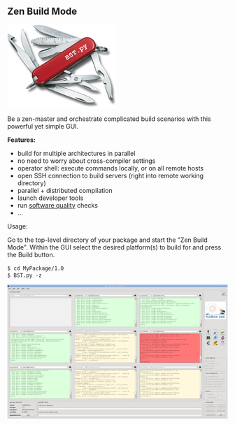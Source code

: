 ##  Zen Build Mode

![](BST-small.png)    

Be a zen-master and orchestrate complicated build scenarios with this powerful yet simple GUI.

**Features:**

* build for multiple architectures in parallel
* no need to worry about cross-compiler settings
* operator shell: execute commands locally, or on all remote hosts
* open SSH connection to build servers (right into remote working directory)
* parallel + distributed compilation
* launch developer tools
* run [software quality](../../Concepts/QualityGuidelines.md) checks
* ...

Usage:

Go to the top-level directory of your package and start the "Zen Build Mode". Within the GUI select the desired 
platform(s) to build for and press the Build button.

    $ cd MyPackage/1.0
    $ BST.py -z


![](ZenBuildMode-800x487.png)